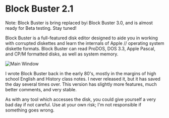 
# Block Buster 2.1

Note:  Block Buster is bring replaced byi Block Buster 3.0, and is almost ready for Beta testing.  Stay tuned!

Block Buster is a full-featured disk editor designed to aide you in working with corrupted diskettes and learn the internals of Apple // operating system diskette formats. Block Buster can read ProDOS, DOS 3.3, Apple Pascal, and CP/M formatted disks, as well as system memory.

![Main Window](images/main_window.jpg)

I wrote Block Buster back in the early 80's, mostly in the margins of high school English and History class notes.  I never released it, but it has saved the day several times over.  This version has slightly more features, much better comments, and very stable.

As with any tool which accesses the disk, you could give yourself a very bad day if not careful.  Use at your own risk; I'm not responsible if something goes wrong.
